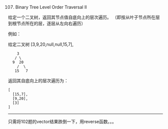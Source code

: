 107. Binary Tree Level Order Traversal II

给定一个二叉树，返回其节点值自底向上的层次遍历。 
（即按从叶子节点所在层到根节点所在的层，逐层从左向右遍历）

例如： 

给定二叉树 [3,9,20,null,null,15,7],
```
    3
   / \
  9  20
    /  \
   15   7
   ```
返回其自底向上的层次遍历为：
```
[
  [15,7],
  [9,20],
  [3]
]
```

---------------

只需将102题的vector结果跌倒一下，用reverse函数。。。